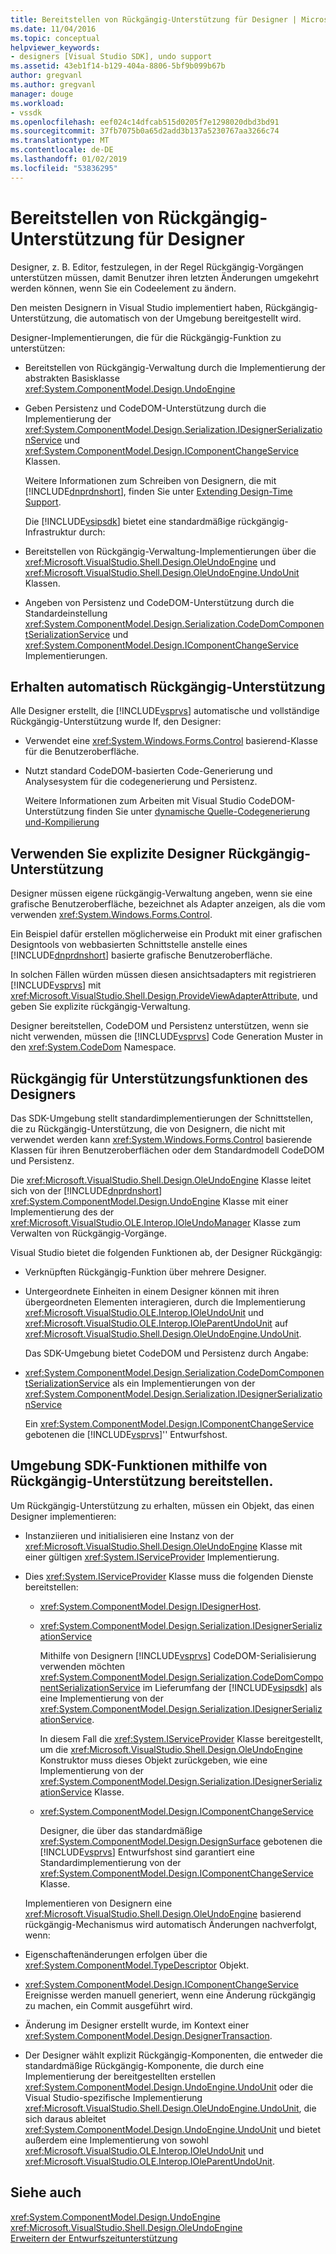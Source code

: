 ```yaml
---
title: Bereitstellen von Rückgängig-Unterstützung für Designer | Microsoft-Dokumentation
ms.date: 11/04/2016
ms.topic: conceptual
helpviewer_keywords:
- designers [Visual Studio SDK], undo support
ms.assetid: 43eb1f14-b129-404a-8806-5bf9b099b67b
author: gregvanl
ms.author: gregvanl
manager: douge
ms.workload:
- vssdk
ms.openlocfilehash: eef024c14dfcab515d0205f7e1298020dbd3bd91
ms.sourcegitcommit: 37fb7075b0a65d2add3b137a5230767aa3266c74
ms.translationtype: MT
ms.contentlocale: de-DE
ms.lasthandoff: 01/02/2019
ms.locfileid: "53836295"
---
```

# <a name="supplying-undo-support-to-designers"></a>Bereitstellen von Rückgängig-Unterstützung für Designer
Designer, z. B. Editor, festzulegen, in der Regel Rückgängig-Vorgängen unterstützen müssen, damit Benutzer ihren letzten Änderungen umgekehrt werden können, wenn Sie ein Codeelement zu ändern.  
  
 Den meisten Designern in Visual Studio implementiert haben, Rückgängig-Unterstützung, die automatisch von der Umgebung bereitgestellt wird.  
  
 Designer-Implementierungen, die für die Rückgängig-Funktion zu unterstützen:  
  
- Bereitstellen von Rückgängig-Verwaltung durch die Implementierung der abstrakten Basisklasse <xref:System.ComponentModel.Design.UndoEngine>  
  
- Geben Persistenz und CodeDOM-Unterstützung durch die Implementierung der <xref:System.ComponentModel.Design.Serialization.IDesignerSerializationService> und <xref:System.ComponentModel.Design.IComponentChangeService> Klassen.  
  
  Weitere Informationen zum Schreiben von Designern, die mit [!INCLUDE[dnprdnshort](../code-quality/includes/dnprdnshort_md.md)], finden Sie unter [Extending Design-Time Support](https://msdn.microsoft.com/Library/d6ac8a6a-42fd-4bc8-bf33-b212811297e2).  
  
  Die [!INCLUDE[vsipsdk](../extensibility/includes/vsipsdk_md.md)] bietet eine standardmäßige rückgängig-Infrastruktur durch:  
  
- Bereitstellen von Rückgängig-Verwaltung-Implementierungen über die <xref:Microsoft.VisualStudio.Shell.Design.OleUndoEngine> und <xref:Microsoft.VisualStudio.Shell.Design.OleUndoEngine.UndoUnit> Klassen.  
  
- Angeben von Persistenz und CodeDOM-Unterstützung durch die Standardeinstellung <xref:System.ComponentModel.Design.Serialization.CodeDomComponentSerializationService> und <xref:System.ComponentModel.Design.IComponentChangeService> Implementierungen.  
  
## <a name="obtaining-undo-support-automatically"></a>Erhalten automatisch Rückgängig-Unterstützung  
 Alle Designer erstellt, die [!INCLUDE[vsprvs](../code-quality/includes/vsprvs_md.md)] automatische und vollständige Rückgängig-Unterstützung wurde If, den Designer:  
  
-   Verwendet eine <xref:System.Windows.Forms.Control> basierend-Klasse für die Benutzeroberfläche.  
  
-   Nutzt standard CodeDOM-basierten Code-Generierung und Analysesystem für die codegenerierung und Persistenz.  
  
     Weitere Informationen zum Arbeiten mit Visual Studio CodeDOM-Unterstützung finden Sie unter [dynamische Quelle-Codegenerierung und-Kompilierung](/dotnet/framework/reflection-and-codedom/dynamic-source-code-generation-and-compilation)  
  
## <a name="when-to-use-explicit-designer-undo-support"></a>Verwenden Sie explizite Designer Rückgängig-Unterstützung  
 Designer müssen eigene rückgängig-Verwaltung angeben, wenn sie eine grafische Benutzeroberfläche, bezeichnet als Adapter anzeigen, als die vom verwenden <xref:System.Windows.Forms.Control>.  
  
 Ein Beispiel dafür erstellen möglicherweise ein Produkt mit einer grafischen Designtools von webbasierten Schnittstelle anstelle eines [!INCLUDE[dnprdnshort](../code-quality/includes/dnprdnshort_md.md)] basierte grafische Benutzeroberfläche.  
  
 In solchen Fällen würden müssen diesen ansichtsadapters mit registrieren [!INCLUDE[vsprvs](../code-quality/includes/vsprvs_md.md)] mit <xref:Microsoft.VisualStudio.Shell.Design.ProvideViewAdapterAttribute>, und geben Sie explizite rückgängig-Verwaltung.  
  
 Designer bereitstellen, CodeDOM und Persistenz unterstützen, wenn sie nicht verwenden, müssen die [!INCLUDE[vsprvs](../code-quality/includes/vsprvs_md.md)] Code Generation Muster in den <xref:System.CodeDom> Namespace.  
  
## <a name="undo-support-features-of-the-designer"></a>Rückgängig für Unterstützungsfunktionen des Designers  
 Das SDK-Umgebung stellt standardimplementierungen der Schnittstellen, die zu Rückgängig-Unterstützung, die von Designern, die nicht mit verwendet werden kann <xref:System.Windows.Forms.Control> basierende Klassen für ihren Benutzeroberflächen oder dem Standardmodell CodeDOM und Persistenz.  
  
 Die <xref:Microsoft.VisualStudio.Shell.Design.OleUndoEngine> Klasse leitet sich von der [!INCLUDE[dnprdnshort](../code-quality/includes/dnprdnshort_md.md)] <xref:System.ComponentModel.Design.UndoEngine> Klasse mit einer Implementierung des der <xref:Microsoft.VisualStudio.OLE.Interop.IOleUndoManager> Klasse zum Verwalten von Rückgängig-Vorgänge.  
  
 Visual Studio bietet die folgenden Funktionen ab, der Designer Rückgängig:  
  
- Verknüpften Rückgängig-Funktion über mehrere Designer.  
  
- Untergeordnete Einheiten in einem Designer können mit ihren übergeordneten Elementen interagieren, durch die Implementierung <xref:Microsoft.VisualStudio.OLE.Interop.IOleUndoUnit> und <xref:Microsoft.VisualStudio.OLE.Interop.IOleParentUndoUnit> auf <xref:Microsoft.VisualStudio.Shell.Design.OleUndoEngine.UndoUnit>.  
  
  Das SDK-Umgebung bietet CodeDOM und Persistenz durch Angabe:  
  
- <xref:System.ComponentModel.Design.Serialization.CodeDomComponentSerializationService> als ein Implementierungen von der <xref:System.ComponentModel.Design.Serialization.IDesignerSerializationService>  
  
  Ein <xref:System.ComponentModel.Design.IComponentChangeService> gebotenen die [!INCLUDE[vsprvs](../code-quality/includes/vsprvs_md.md)]'' Entwurfshost.  
  
## <a name="using-the-environment-sdk-features-to-supply-undo-support"></a>Umgebung SDK-Funktionen mithilfe von Rückgängig-Unterstützung bereitstellen.  
 Um Rückgängig-Unterstützung zu erhalten, müssen ein Objekt, das einen Designer implementieren:  
  
- Instanziieren und initialisieren eine Instanz von der <xref:Microsoft.VisualStudio.Shell.Design.OleUndoEngine> Klasse mit einer gültigen <xref:System.IServiceProvider> Implementierung.  
  
- Dies <xref:System.IServiceProvider> Klasse muss die folgenden Dienste bereitstellen:  
  
  - <xref:System.ComponentModel.Design.IDesignerHost>.  
  
  - <xref:System.ComponentModel.Design.Serialization.IDesignerSerializationService>  
  
     Mithilfe von Designern [!INCLUDE[vsprvs](../code-quality/includes/vsprvs_md.md)] CodeDOM-Serialisierung verwenden möchten <xref:System.ComponentModel.Design.Serialization.CodeDomComponentSerializationService> im Lieferumfang der [!INCLUDE[vsipsdk](../extensibility/includes/vsipsdk_md.md)] als eine Implementierung von der <xref:System.ComponentModel.Design.Serialization.IDesignerSerializationService>.  
  
     In diesem Fall die <xref:System.IServiceProvider> Klasse bereitgestellt, um die <xref:Microsoft.VisualStudio.Shell.Design.OleUndoEngine> Konstruktor muss dieses Objekt zurückgeben, wie eine Implementierung von der <xref:System.ComponentModel.Design.Serialization.IDesignerSerializationService> Klasse.  
  
  - <xref:System.ComponentModel.Design.IComponentChangeService>  
  
     Designer, die über das standardmäßige <xref:System.ComponentModel.Design.DesignSurface> gebotenen die [!INCLUDE[vsprvs](../code-quality/includes/vsprvs_md.md)] Entwurfshost sind garantiert eine Standardimplementierung von der <xref:System.ComponentModel.Design.IComponentChangeService> Klasse.  
  
  Implementieren von Designern eine <xref:Microsoft.VisualStudio.Shell.Design.OleUndoEngine> basierend rückgängig-Mechanismus wird automatisch Änderungen nachverfolgt, wenn:  
  
- Eigenschaftenänderungen erfolgen über die <xref:System.ComponentModel.TypeDescriptor> Objekt.  
  
- <xref:System.ComponentModel.Design.IComponentChangeService> Ereignisse werden manuell generiert, wenn eine Änderung rückgängig zu machen, ein Commit ausgeführt wird.  
  
- Änderung im Designer erstellt wurde, im Kontext einer <xref:System.ComponentModel.Design.DesignerTransaction>.  
  
- Der Designer wählt explizit Rückgängig-Komponenten, die entweder die standardmäßige Rückgängig-Komponente, die durch eine Implementierung der bereitgestellten erstellen <xref:System.ComponentModel.Design.UndoEngine.UndoUnit> oder die Visual Studio-spezifische Implementierung <xref:Microsoft.VisualStudio.Shell.Design.OleUndoEngine.UndoUnit>, die sich daraus ableitet <xref:System.ComponentModel.Design.UndoEngine.UndoUnit> und bietet außerdem eine Implementierung von sowohl <xref:Microsoft.VisualStudio.OLE.Interop.IOleUndoUnit> und <xref:Microsoft.VisualStudio.OLE.Interop.IOleParentUndoUnit>.  
  
## <a name="see-also"></a>Siehe auch  
 <xref:System.ComponentModel.Design.UndoEngine>   
 <xref:Microsoft.VisualStudio.Shell.Design.OleUndoEngine>   
 [Erweitern der Entwurfszeitunterstützung](https://msdn.microsoft.com/Library/d6ac8a6a-42fd-4bc8-bf33-b212811297e2)